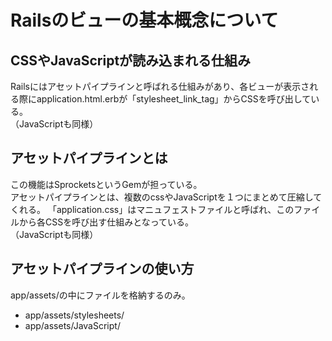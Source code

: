 # Railsのビューの基本概念について

## CSSやJavaScriptが読み込まれる仕組み
Railsにはアセットパイプラインと呼ばれる仕組みがあり、各ビューが表示される際にapplication.html.erbが「stylesheet_link_tag」からCSSを呼び出している。  
（JavaScriptも同様）

## アセットパイプラインとは
この機能はSprocketsというGemが担っている。  
アセットパイプラインとは、複数のcssやJavaScriptを１つにまとめて圧縮してくれる。
「application.css」はマニュフェストファイルと呼ばれ、このファイルから各CSSを呼び出す仕組みとなっている。  
（JavaScriptも同様）

## アセットパイプラインの使い方
app/assets/の中にファイルを格納するのみ。  
- app/assets/stylesheets/
- app/assets/JavaScript/